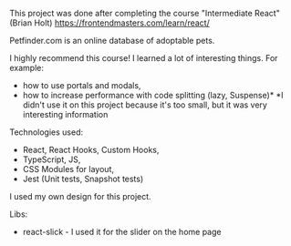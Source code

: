 This project was done after completing the course "Intermediate React" (Brian Holt)
https://frontendmasters.com/learn/react/

Petfinder.com is an online database of adoptable pets.

I highly recommend this course! I learned a lot of interesting things. 
For example:
- how to use portals and modals,
- how to increase performance with code splitting (lazy, Suspense)*
*I didn't use it on this project because it's too small, but it was very interesting information

Technologies used: 
- React, React Hooks, Custom Hooks, 
- TypeScript, JS,
- CSS Modules for layout,
- Jest (Unit tests, Snapshot tests)

I used my own design for this project.

Libs: 
- react-slick - I used it for the slider on the home page
